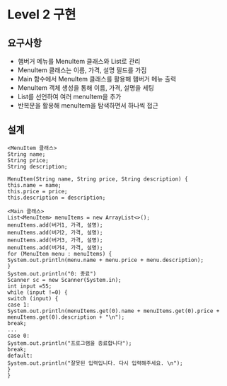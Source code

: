 # Level 2 구현
## 요구사항
- 햄버거 메뉴를 MenuItem 클래스와 List로 관리
- MenuItem 클래스는 이름, 가격, 설명 필드를 가짐
- Main 함수에서 MenuItem 클래스를 활용해 햄버거 메뉴 출력
- MenuItem 객체 생성을 통해 이름, 가격, 설명을 세팅
- List를 선언하여 여러 menuItem을 추가
- 반복문을 활용해 menuItem을 탐색하면서 하나씩 접근
  
## 설계
```
<MenuItem 클래스>
String name;
String price;
String description;

MenuItem(String name, String price, String description) {
this.name = name;
this.price = price;
this.description = description;

<Main 클래스>
List<MenuItem> menuItems = new ArrayList<>();
menuItems.add(버거1, 가격, 설명);
menuItems.add(버거2, 가격, 설명);
menuItems.add(버거3, 가격, 설명);
menuItems.add(버거4, 가격, 설명);
for (MenuItem menu : menuItems) {
System.out.println(menu.name + menu.price + menu.description);
}
System.out.println("0: 종료")
Scanner sc = new Scanner(System.in);
int input =55;
while (input !=0) {
switch (input) {
case 1:
System.out.println(menuItems.get(0).name + menuItems.get(0).price + menuItems.get(0).description + "\n");
break;
...
case 0:
System.out.println("프로그램을 종료합니다");
break;
default:
System.out.println("잘못된 입력입니다. 다시 입력해주세요. \n");
}
}
```

